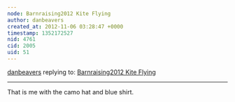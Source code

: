 ```yaml
---
node: Barnraising2012 Kite Flying
author: danbeavers
created_at: 2012-11-06 03:28:47 +0000
timestamp: 1352172527
nid: 4761
cid: 2005
uid: 51
---
```




[danbeavers](../profile/danbeavers) replying to: [Barnraising2012 Kite Flying](../notes/gonzoearth/11-3-2012/barnraising2012-kite-flying)

----
That is me with the camo hat and blue shirt.